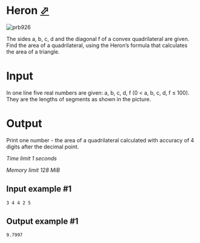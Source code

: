 # Heron [⬀](https://www.e-olymp.com/en/problems/926)

![prb926](1270204289.JPG)

The sides a, b, c, d and the diagonal f of a convex quadrilateral are given. Find the area of a quadrilateral, using the Heron’s formula that calculates the area of a triangle.

# Input

In one line five real numbers are given: a, b, c, d, f (0 < a, b, c, d, f ≤ 100). They are the lengths of segments as shown in the picture.

# Output

Print one number - the area of a quadrilateral calculated with accuracy of 4 digits after the decimal point.

_Time limit 1 seconds_

_Memory limit 128 MiB_

## Input example #1
```
3 4 4 2 5
```

## Output example #1
```
9.7997
```
